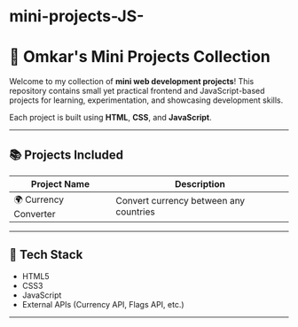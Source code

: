 # mini-projects-JS-

# 🚀 Omkar's Mini Projects Collection

Welcome to my collection of **mini web development projects**! This repository contains small yet practical frontend and JavaScript-based projects for learning, experimentation, and showcasing development skills.

Each project is built using **HTML**, **CSS**, and **JavaScript**.

---

## 📚 Projects Included

| Project Name          | Description                                  |                
|----------------------|----------------------------------------------|
| 🌍 Currency Converter | Convert currency between any countries       |                |


---

## 🧰 Tech Stack

- HTML5
- CSS3
- JavaScript
- External APIs (Currency API, Flags API, etc.)

---


